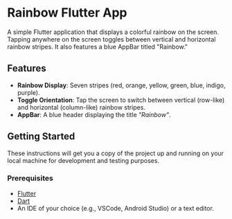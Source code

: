 # Rainbow Flutter App

A simple Flutter application that displays a colorful rainbow on the screen. Tapping anywhere on the screen toggles between vertical and horizontal rainbow stripes. It also features a blue AppBar titled "Rainbow."

## Features

- **Rainbow Display**: Seven stripes (red, orange, yellow, green, blue, indigo, purple).
- **Toggle Orientation**: Tap the screen to switch between vertical (row-like) and horizontal (column-like) rainbow stripes.
- **AppBar**: A blue header displaying the title *"Rainbow"*.

## Getting Started

These instructions will get you a copy of the project up and running on your local machine for development and testing purposes.

### Prerequisites

- [Flutter](https://flutter.dev/docs/get-started/install)
- [Dart](https://dart.dev/get-dart)
- An IDE of your choice (e.g., VSCode, Android Studio) or a text editor.